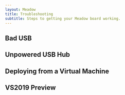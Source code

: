```yaml
---
layout: Meadow
title: Troubleshooting
subtitle: Steps to getting your Meadow board working.
---
```


## Bad USB

## Unpowered USB Hub

## Deploying from a Virtual Machine

## VS2019 Preview